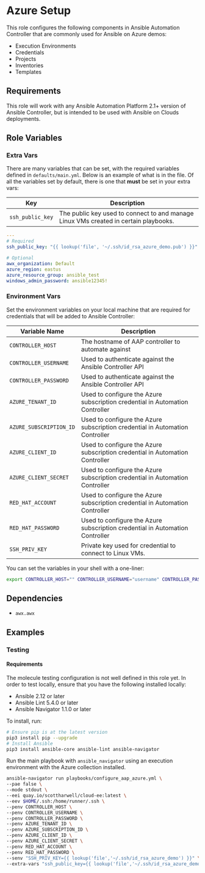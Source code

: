 # Azure Setup

This role configures the following components in Ansible Automation Controller that are commonly used for Ansible on Azure demos:

- Execution Environments
- Credentials
- Projects
- Inventories
- Templates

## Requirements

This role will work with any Ansible Automation Platform 2.1+ version of Ansible Controller, but is intended to be used with Ansible on Clouds deployments.

## Role Variables

### Extra Vars

There are many variables that can be set, with the required variables defined in `defaults/main.yml`.  Below is an example of what is in the file.  Of all the variables set by default, there is one that **must** be set in your extra vars:

| Key              | Description                                                                          |
|------------------|--------------------------------------------------------------------------------------|
| `ssh_public_key` | The public key used to connect to and manage Linux VMs created in certain playbooks. |


```yaml
---
# Required
ssh_public_key: "{{ lookup('file', '~/.ssh/id_rsa_azure_demo.pub') }}"

# Optional
awx_organization: Default
azure_region: eastus
azure_resource_group: ansible_test
windows_admin_password: ansible12345!
```

### Environment Vars

Set the environment variables on your local machine that are required for credentials that will be added to Ansible Controller:

| Variable Name           | Description                                                                  |
|-------------------------|------------------------------------------------------------------------------|
| `CONTROLLER_HOST`       | The hostname of AAP controller to automate against                           |
| `CONTROLLER_USERNAME`   | Used to authenticate against the Ansible Controller API                      |
| `CONTROLLER_PASSWORD`   | Used to authenticate against the Ansible Controller API                      |
| `AZURE_TENANT_ID`       | Used to configure the Azure subscription credential in Automation Controller |
| `AZURE_SUBSCRIPTION_ID` | Used to configure the Azure subscription credential in Automation Controller |
| `AZURE_CLIENT_ID`       | Used to configure the Azure subscription credential in Automation Controller |
| `AZURE_CLIENT_SECRET`   | Used to configure the Azure subscription credential in Automation Controller |
| `RED_HAT_ACCOUNT`       | Used to configure the Azure subscription credential in Automation Controller |
| `RED_HAT_PASSWORD`      | Used to configure the Azure subscription credential in Automation Controller |
| `SSH_PRIV_KEY`          | Private key used for credential to connect to Linux VMs.                     |

You can set the variables in your shell with a one-liner:

```bash
export CONTROLLER_HOST="" CONTROLLER_USERNAME="username" CONTROLLER_PASSWORD="password" AZURE_TENANT_ID="" AZURE_SUBSCRIPTION_ID="" AZURE_CLIENT_ID="" AZURE_CLIENT_SECRET="" RED_HAT_ACCOUNT="" RED_HAT_PASSWORD="" SSH_PRIV_KEY=""
```

## Dependencies

- `awx.awx`

## Examples

### Testing

#### Requirements 

The molecule testing configuration is not well defined in this role yet.  In order to test locally, ensure that you have the following installed locally:

- Ansible 2.12 or later
- Ansible Lint 5.4.0 or later
- Ansible Navigator 1.1.0 or later

To install, run:

```bash
# Ensure pip is at the latest version
pip3 install pip --upgrade
# Install Ansible
pip3 install ansible-core ansible-lint ansible-navigator
```

Run the main playbook with `ansible_navigator` using an execution environment with the Azure collection installed.

```bash
ansible-navigator run playbooks/configure_aap_azure.yml \
--pae false \
--mode stdout \
--eei quay.io/scottharwell/cloud-ee:latest \
--eev $HOME/.ssh:/home/runner/.ssh \
--penv CONTROLLER_HOST \
--penv CONTROLLER_USERNAME \
--penv CONTROLLER_PASSWORD \
--penv AZURE_TENANT_ID \
--penv AZURE_SUBSCRIPTION_ID \
--penv AZURE_CLIENT_ID \
--penv AZURE_CLIENT_SECRET \
--penv RED_HAT_ACCOUNT \
--penv RED_HAT_PASSWORD \
--senv "SSH_PRIV_KEY={{ lookup('file','~/.ssh/id_rsa_azure_demo') }}" \
--extra-vars "ssh_public_key={{ lookup('file','~/.ssh/id_rsa_azure_demo.pub') }}"
```
